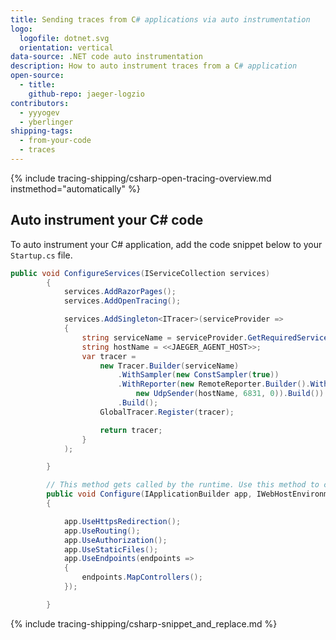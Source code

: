 ```yaml
---
title: Sending traces from C# applications via auto instrumentation 
logo:
  logofile: dotnet.svg
  orientation: vertical
data-source: .NET code auto instrumentation
description: How to auto instrument traces from a C# application
open-source:
  - title: 
    github-repo: jaeger-logzio
contributors:
  - yyyogev
  - yberlinger
shipping-tags:
  - from-your-code
  - traces
---
```



{% include tracing-shipping/csharp-open-tracing-overview.md instmethod="automatically" %}


## Auto instrument your C\# code

To auto instrument your C# application, add the code snippet below to your `Startup.cs` file. 

```csharp
public void ConfigureServices(IServiceCollection services)
        {
            services.AddRazorPages();
            services.AddOpenTracing();

            services.AddSingleton<ITracer>(serviceProvider =>
            {
                string serviceName = serviceProvider.GetRequiredService<IWebHostEnvironment>().ApplicationName;
                string hostName = <<JAEGER_AGENT_HOST>>;
                var tracer =
                    new Tracer.Builder(serviceName)
                        .WithSampler(new ConstSampler(true))
                        .WithReporter(new RemoteReporter.Builder().WithSender(
                            new UdpSender(hostName, 6831, 0)).Build())
                        .Build();
                    GlobalTracer.Register(tracer);

                    return tracer;
                }
            );

        }

        // This method gets called by the runtime. Use this method to configure the HTTP request pipeline.
        public void Configure(IApplicationBuilder app, IWebHostEnvironment env)
        {

            app.UseHttpsRedirection();
            app.UseRouting();
            app.UseAuthorization();
            app.UseStaticFiles();
            app.UseEndpoints(endpoints =>
            {
                endpoints.MapControllers();
            });

        }
```
{% include tracing-shipping/csharp-snippet_and_replace.md %}
